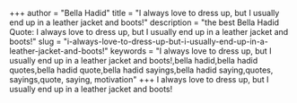 +++
author = "Bella Hadid"
title = "I always love to dress up, but I usually end up in a leather jacket and boots!"
description = "the best Bella Hadid Quote: I always love to dress up, but I usually end up in a leather jacket and boots!"
slug = "i-always-love-to-dress-up-but-i-usually-end-up-in-a-leather-jacket-and-boots!"
keywords = "I always love to dress up, but I usually end up in a leather jacket and boots!,bella hadid,bella hadid quotes,bella hadid quote,bella hadid sayings,bella hadid saying,quotes, sayings,quote, saying, motivation"
+++
I always love to dress up, but I usually end up in a leather jacket and boots!
